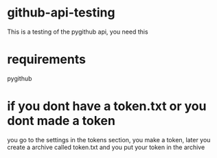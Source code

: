 # github-api-testing
This is a testing of the pygithub api, you need this
# requirements
pygithub
# if you dont have a token.txt or you dont made a token
you go to the settings in the tokens section, you make a token, later you create a archive called token.txt and you put your token in the archive
